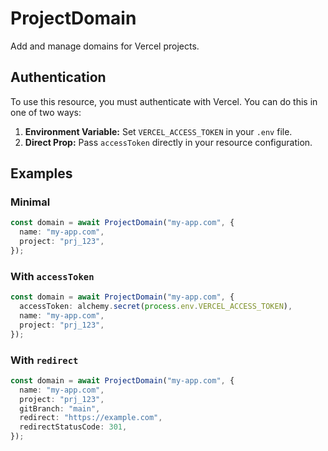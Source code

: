 # ProjectDomain

Add and manage domains for Vercel projects.

## Authentication

To use this resource, you must authenticate with Vercel. You can do this in one of two ways:

1. **Environment Variable:** Set `VERCEL_ACCESS_TOKEN` in your `.env` file.
2. **Direct Prop:** Pass `accessToken` directly in your resource configuration.

## Examples

### Minimal

```ts
const domain = await ProjectDomain("my-app.com", {
  name: "my-app.com",
  project: "prj_123",
});
```

### With `accessToken`

```ts
const domain = await ProjectDomain("my-app.com", {
  accessToken: alchemy.secret(process.env.VERCEL_ACCESS_TOKEN),
  name: "my-app.com",
  project: "prj_123",
});
```

### With `redirect`

```ts
const domain = await ProjectDomain("my-app.com", {
  name: "my-app.com",
  project: "prj_123",
  gitBranch: "main",
  redirect: "https://example.com",
  redirectStatusCode: 301,
});
```
